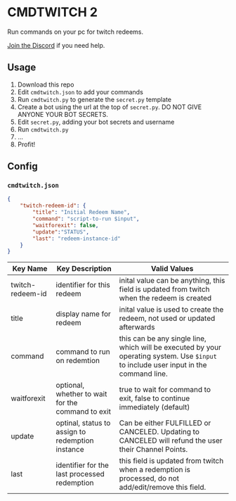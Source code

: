 # CMDTWITCH 2

Run commands on your pc for twitch redeems.

[Join the Discord](https://discord.gg/zxDnYSvMNw) if you need help.

## Usage

1. Download this repo
2. Edit `cmdtwitch.json` to add your commands
3. Run `cmdtwitch.py` to generate the `secret.py` template
4. Create a bot using the url at the top of `secret.py`. DO NOT GIVE ANYONE YOUR BOT SECRETS.
5. Edit `secret.py`, adding your bot secrets and username
6. Run `cmdtwitch.py`
7. ...
8. Profit!

## Config

### `cmdtwitch.json`

```json
{
    "twitch-redeem-id": {
        "title": "Initial Redeem Name",
        "command": "script-to-run $input",
        "waitforexit": false,
        "update":"STATUS",
        "last": "redeem-instance-id"
    }
}
```

| Key Name | Key Description | Valid Values |
| -------- | --------------- | ------------ |
| twitch-redeem-id | identifier for this redeem | inital value can be anything, this field is updated from twitch when the redeem is created |
| title | display name for redeem | inital value is used to create the redeem, not used or updated afterwards |
| command | command to run on redemtion | this can be any single line, which will be executed by your operating system. Use `$input` to include user input in the command line. |
| waitforexit | optional, whether to wait for the command to exit | true to wait for command to exit, false to continue immediately (default) |
| update | optinal, status to assign to redemption instance | Can be either FULFILLED or CANCELED. Updating to CANCELED will refund the user their Channel Points. |
| last | identifier for the last processed redemption | this field is updated from twitch when a redemption is processed, do not add/edit/remove this field. |